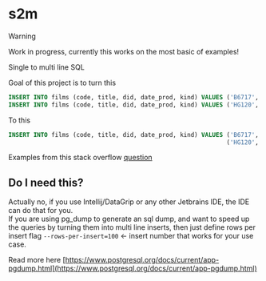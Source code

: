 # s2m

> [!WARNING]
> Work in progress, currently this works on the most basic of examples!

Single to multi line SQL

Goal of this project is to turn this

```sql
INSERT INTO films (code, title, did, date_prod, kind) VALUES ('B6717', 'Tampopo', 110, '1985-02-10', 'Comedy');
INSERT INTO films (code, title, did, date_prod, kind) VALUES ('HG120', 'The Dinner Game', 140, DEFAULT, 'Comedy');
```

To this

```sql
INSERT INTO films (code, title, did, date_prod, kind) VALUES ('B6717', 'Tampopo', 110, '1985-02-10', 'Comedy'),
                                                             ('HG120', 'The Dinner Game', 140, DEFAULT, 'Comedy');
```

Examples from this stack overflow [question](https://stackoverflow.com/a/28168010)

## Do I need this?

Actually no, if you use Intellij/DataGrip or any other Jetbrains IDE, the IDE can do that for you.  
If you are using pg_dump to generate an sql dump, and want to speed up the queries by turning them into multi line inserts, then just define rows per insert flag `--rows-per-insert=100` <- insert number that works for your use case.

Read more here [https://www.postgresql.org/docs/current/app-pgdump.html](https://www.postgresql.org/docs/current/app-pgdump.html)
